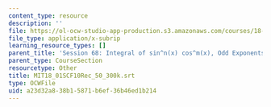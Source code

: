 ```yaml
---
content_type: resource
description: ''
file: https://ol-ocw-studio-app-production.s3.amazonaws.com/courses/18-01sc-single-variable-calculus-fall-2010/a23d32a838b15871b6ef36b46ed1b214_MIT18_01SCF10Rec_50_300k.vtt
file_type: application/x-subrip
learning_resource_types: []
parent_title: 'Session 68: Integral of sin^n(x) cos^m(x), Odd Exponents'
parent_type: CourseSection
resourcetype: Other
title: MIT18_01SCF10Rec_50_300k.srt
type: OCWFile
uid: a23d32a8-38b1-5871-b6ef-36b46ed1b214
---
```

